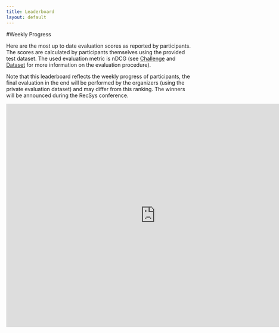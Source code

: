 ```yaml
---
title: Leaderboard
layout: default
---
```


#Weekly Progress

Here are the most up to date evaluation scores as reported by participants. The scores are calculated by participants themselves using the provided test dataset. The used evaluation metric is nDCG (see [Challenge](/challenge/) and [Dataset](/dataset/) for more information on the evaluation procedure).

Note that this leaderboard reflects the weekly progress of participants, the final evaluation in the end will be performed by the organizers (using the private evaluation dataset) and may differ from this ranking. The winners will be announced during the RecSys conference.

<iframe width="800" height="600" frameBorder="0" src="http://wicaserv5.intec.ugent.be/recsysleaderboard/leaderboard.php"></iframe>

